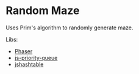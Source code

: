# Random Maze
Uses Prim's algorithm to randomly generate maze.

Libs:
* [Phaser](http://phaser.io/)
* [js-priority-queue](https://github.com/adamhooper/js-priority-queue)
* [jshashtable](https://github.com/timdown/jshashtable)